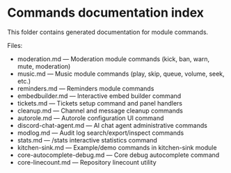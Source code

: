 # Commands documentation index

This folder contains generated documentation for module commands.

Files:
- moderation.md — Moderation module commands (kick, ban, warn, mute, moderation)
- music.md — Music module commands (play, skip, queue, volume, seek, etc.)
- reminders.md — Reminders module commands
- embedbuilder.md — Interactive embed builder command
- tickets.md — Tickets setup command and panel handlers
- cleanup.md — Channel and message cleanup commands
- autorole.md — Autorole configuration UI command
- discord-chat-agent.md — AI chat agent administrative commands
- modlog.md — Audit log search/export/inspect commands
- stats.md — /stats interactive statistics command
- kitchen-sink.md — Example/demo commands in kitchen-sink module
- core-autocomplete-debug.md — Core debug autocomplete command
- core-linecount.md — Repository linecount utility
